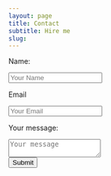 ```yaml
---
layout: page
title: Contact
subtitle: Hire me
slug: 
---
```

<form role="form" id="contactForm" method="POST">
<div class="form-group">
    <p><label for="name">Name:</label></p>
    <input type="text" name="name" placeholder="Your Name">
</div>
<div class="form-group">
    <p><label for="email">Email</label></p>
    <input type="email" name="_replyto" placeholder="Your Email">
</div>
<div class="form-group">
<p><label for="text_area">Your message:</label></p>
    <textarea name="message" placeholder="Your message" placeholder="Your Message"></textarea>
</div>
    <button type="submit" value="Send" class = "btn btn-default">Submit</button>
    <input type="text" name="_gotcha" style="display:none" />
    <input type="hidden" name="_next" value="//newaspectmedia.com" />
</form>

        